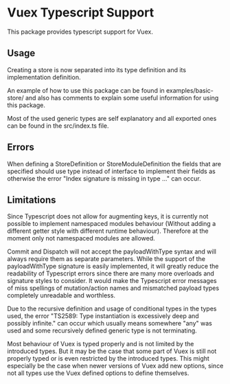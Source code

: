 # Vuex Typescript Support
This package provides typescript support for Vuex.

## Usage

Creating a store is now separated into its
type definition and its implementation definition.

An example of how to use this package can be found in
examples/basic-store/ and also has comments to explain
some useful information for using this package.

Most of the used generic types are self explanatory and
all exported ones can be found in the src/index.ts file.

## Errors

When defining a StoreDefinition or StoreModuleDefinition the fields that
are specified should use type instead of interface to implement their fields
as otherwise the error "Index signature is missing in type ..." can occur.

## Limitations

Since Typescript does not allow for augmenting keys, it is
currently not possible to implement namespaced modules behaviour
(Without adding a different getter style with different runtime
behaviour). Therefore at the moment only not namespaced modules are allowed.


Commit and Dispatch will not accept the payloadWithType syntax and will always require them as separate
parameters. While the support of the payloadWithType signature is easily implemented, it will greatly
reduce the readability of Typescript errors since there are many more overloads and signature styles
to consider. It would make the Typescript error messages of miss spellings of mutation/action names and
mismatched payload types completely unreadable and worthless.

Due to the recursive definition and usage of conditional types in the types
used, the error "TS2589: Type instantiation is excessively deep and possibly infinite."
can occur which usually means somewhere "any" was used and some recursively defined generic type is
not terminating.


Most behaviour of Vuex is typed properly and is not limited by the introduced types.
But it may be the case that some part of Vuex is still not properly typed or is even restricted by
the introduced types. This might especially be the case when newer versions of Vuex add new options,
since not all types use the Vuex defined options to define themselves.
